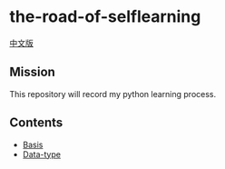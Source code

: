 # the-road-of-selflearning
[中文版](https://github.com/gtdong/the-road-of-selflearning/edit/master/README_CN.md)
## Mission
This repository will record my python learning process.
## Contents
* [Basis](https://github.com/gtdong/the-road-of-selflearning/tree/master/basis)
* [Data-type](https://github.com/gtdong/the-road-of-selflearning/tree/master/data-type)
